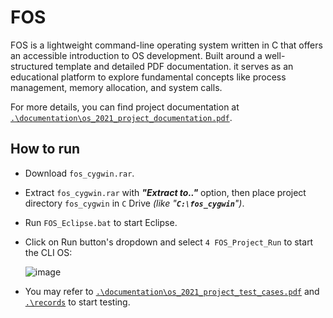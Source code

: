 # FOS

FOS is a lightweight command-line operating system written in C that offers an accessible introduction to OS development. 
Built around a well-structured template and detailed PDF documentation.
it serves as an educational platform to explore fundamental concepts like process management, memory allocation, and system calls. 

For more details, you can find project documentation at [`.\documentation\os_2021_project_documentation.pdf`](https://github.com/RealityMoez/fos_cygwin/blob/main/documentation/os_2021_project_documentation.pdf).

## How to run
- Download `fos_cygwin.rar`.
- Extract `fos_cygwin.rar` with ***"Extract to.."*** option, then place project directory `fos_cygwin` in `C` Drive *(like "**`C:\fos_cygwin`**")*.
- Run `FOS_Eclipse.bat` to start Eclipse.
- Click on Run button's dropdown and select `4 FOS_Project_Run` to start the CLI OS:

    ![image](https://github.com/user-attachments/assets/a733425e-795a-4acc-a5e3-e392b6b27a04)

- You may refer to [`.\documentation\os_2021_project_test_cases.pdf`](https://github.com/RealityMoez/fos_cygwin/blob/main/documentation/os_2021_project_test_cases.pdf) and [`.\records`](https://github.com/RealityMoez/fos_cygwin/tree/main/records) to start testing.
